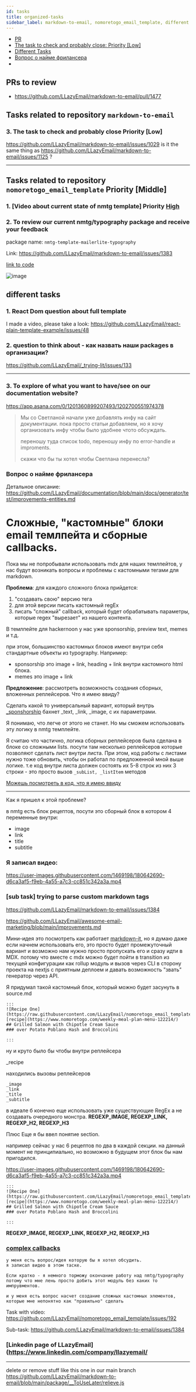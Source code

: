 ```yaml
---
id: tasks
title: organized-tasks
sidebar_label: markdown-to-email, nomoretogo_email_template, different tasks
---
```



- [PR](#prs-to-review)
- [The task to check and probably close: Priority [Low]](3-the-task-to-check-and-probably-close-priority-low)
- [Different Tasks](#different-tasks)
- [Вопрос о найме фрилансера](#вопрос-о-найме-фрилансера)
- []()




## PRs to review
- https://github.com/LLazyEmail/markdown-to-email/pull/1477

## Tasks related to repository `markdown-to-email`


### 3. The task to check and probably close Priority [Low]

https://github.com/LLazyEmail/markdown-to-email/issues/1029
is it the same thing as https://github.com/LLazyEmail/markdown-to-email/issues/1125 ?

---

## Tasks related to repository `nomoretogo_email_template` Priority [Middle]


### 1. [Video about current state of nmtg template] Priority [High](https://github.com/LLazyEmail/nomoretogo_email_template/issues/237)


### 2. To review our current nmtg/typography package and receive your feedback

package name: `nmtg-template-mailerlite-typography`

Link: https://github.com/LLazyEmail/markdown-to-email/issues/1383

[link to code](https://github.com/LLazyEmail/nomoretogo_email_template/tree/main/sub-modules/typography/src/components)


![image](https://user-images.githubusercontent.com/1469198/183028007-3f041275-660d-4f6c-9447-565c4ec5a93a.png)





## different tasks

### 1. React Dom question about full template
I made a video, please take a look: https://github.com/LLazyEmail/react-plain-template-example/issues/48



### 2. question to think about - как назвать наши packages в организации?
https://github.com/LLazyEmail/_trying-lit/issues/133


---

### 3. To explore of what you want to have/see on our documentation website?

https://app.asana.com/0/1201360899207493/1202700551974378

> Мы со Светланой начали уже добавлять инфу на сайт документации. пока просто статьи добавляем, но я хочу организовать инфу чтобы было удобнее чтото обсуждать.
> 
> переношу туда список todo, переношу инфу по error-handle и improments.
> 
> скажи что бы ты хотел чтобы Светлана перенесла?


### Вопрос о найме фрилансера

Детальное описание: https://github.com/LLazyEmail/documentation/blob/main/docs/generator/test/improvements-entities.md



# Сложные, "кастомные" блоки email темлпейта и сборные callbacks.


Пока мы не попробывали использовать mdx для наших темлпейтов, у нас будут возникать вопросы и проблемы с кастомными тегами для markdown.

**Проблема**: для каждого сложного блока прийдется:
1. "создавать свою" версию тега 
2. для этой версии писать кастомный regEx 
3. писать "сложный" callback, который будет обрабатывать параметры, которые regex "вырезает" из нашего контента.

В темлпейте для hackernoon у нас уже sponsorship, preview text, memes и т.д.

при этом, большинство кастомных блоков имеют внутри себя стандартные объекты из typography.
Например:
- sponsorship это image + link, heading + link внутри кастомного html блока.
- memes это image + link

**Предложение**: рассмотреть возможность создания сборных, вложенных реплейсеров.
Что я имею ввиду? 

Сделать какой то универсальный вариант, который внутрь [_sponshorship](https://github.com/LLazyEmail/markdown-to-email/blob/main/src/callbacks/html/methods/sponsor.js) бахнет _text, _link, _image, с их параметрами.


Я понимаю, что легче от этого не станет. Но мы сможем использовать эту логику в nmtg темплейте.


Я считаю что частично, логика сборных реплейсеров была сделана в блоке со сложными lists.
посути там несколько реплейсеров которые позволяют сделать лист внутри листа. 
При этом, код работы с листами нужно тоже обновить, чтобы он работал по предложенной мной выше логике.
т.е код внутри листа должен состоять их 5-8 строк из них 3 строки - это просто вызов `_subList, _listItem` методов

[Можешь посмотреть в код, что я имею ввиду](https://github.com/LLazyEmail/markdown-to-email/blob/main/src/callbacks/html/methods/lists.js)

---


Как я пришел к этой проблеме?


в nmtg есть блок рецептов, посути это сборный блок в котором 4 переменные внутри:
- image
- link
- title
- subtitle


### Я записал видео: 
https://user-images.githubusercontent.com/1469198/180642690-d6ca3af5-f9eb-4a55-a7c3-cc851c342a3a.mp4






### [sub task] trying to parse custom markdown tags
https://github.com/LLazyEmail/markdown-to-email/issues/1384



https://github.com/LLazyEmail/awesome-email-marketing/blob/main/improvements.md



Мини-идея это посмотреть как работает [markdown-it](https://github.com/markdown-it/markdown-it#plugins-load), но я думаю даже если начнем использовать его,  это просто будет промежуточный вариант и возможно нам нужно просто пропускать его и сразу идти в MDX. потому что вместе с mdx можно будет пойти в transition из текущей конфигурации как rollup модуль и вызов через CLI в сторону проекта на nextjs с приятным деплоем и давать возможность "звать" генератор через API.



Я придумал такой кастомный блок, который можно будет засунуть в source.md

```
:::
![Recipe One](https://raw.githubusercontent.com/LLazyEmail/nomoretogo_email_template/main/data/images/recipe1.jpeg)
[recipe](https://www.nomoretogo.com/weekly-meal-plan-menu-122214/)
## Grilled Salmon with Chipotle Cream Sauce
### over Potato Poblano Hash and Broccolini

:::
```

ну и круто было бы чтобы внутри реплейсера

_recipe

находились вызовы реплейсеров

```
_image
_link
_title
_subtitle
```

в идеале б конечно еще использовать уже существующие RegEx а не создавать очередного монстра.
**REGEXP_IMAGE, REGEXP_LINK, REGEXP_H2, REGEXP_H3**


Плюс Еще я бы ввел понятие section.

например сейчас у нас 6 рецептов  по два в каждой секции. на данный момент не принципиально, но возможно в будущем этот блок бы нам пригодился.




https://user-images.githubusercontent.com/1469198/180642690-d6ca3af5-f9eb-4a55-a7c3-cc851c342a3a.mp4



```
:::
![Recipe One](https://raw.githubusercontent.com/LLazyEmail/nomoretogo_email_template/main/data/images/recipe1.jpeg)
[recipe](https://www.nomoretogo.com/weekly-meal-plan-menu-122214/)
## Grilled Salmon with Chipotle Cream Sauce
### over Potato Poblano Hash and Broccolini

:::
```

**REGEXP_IMAGE, REGEXP_LINK, REGEXP_H2, REGEXP_H3**



### [complex callbacks](https://app.asana.com/0/1201360899207493/1202700806644230)
```
у меня есть вопрос/идея которую бы я хотел обсудить.
я записал видео в этом таске. 

Если кратко - я немного торможу окончание работу над nmtg/typography потому что мне лень просто добить этот модуль без каких то импрувментов.

и у меня есть вопрос насчет создание сложных кастомных элементов, которые мне непонятно как "правильно" сделать
```

Task with video: https://github.com/LLazyEmail/nomoretogo_email_template/issues/192

Sub-task: https://github.com/LLazyEmail/markdown-to-email/issues/1384


### [Linkedin page of LLazyEmail](https://www.linkedin.com/company/llazyemail/

---

delete or remove stuff like this one in our main branch
https://github.com/LLazyEmail/markdown-to-email/blob/main/package/__ToUseLater/relieve.js

